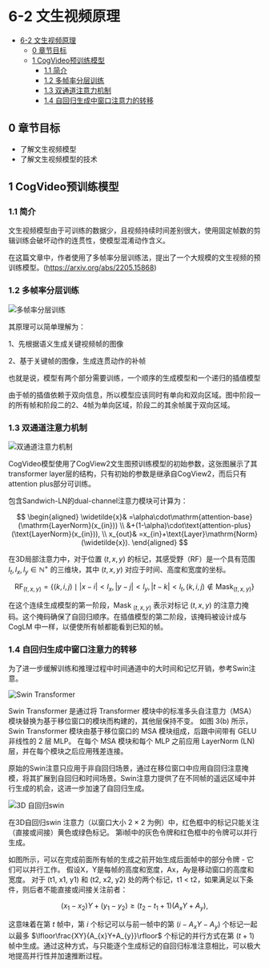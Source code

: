 # 6-2 文生视频原理

- [6-2 文生视频原理](#6-2-文生视频原理)
  - [0 章节目标](#0-章节目标)
  - [1 CogVideo预训练模型](#1-cogvideo预训练模型)
    - [1.1 简介](#11-简介)
    - [1.2 多帧率分层训练](#12-多帧率分层训练)
    - [1.3 双通道注意力机制](#13-双通道注意力机制)
    - [1.4 自回归生成中窗口注意力的转移](#14-自回归生成中窗口注意力的转移)

## 0 章节目标

- 了解文生视频模型
- 了解文生视频模型的技术

## 1 CogVideo预训练模型

### 1.1 简介

文生视频模型由于可训练的数据少，且视频持续时间差别很大，使用固定帧数的剪辑训练会破坏动作的连贯性，使模型混淆动作含义。

在这篇文章中，作者使用了多帧率分层训练法，提出了一个大规模的文生视频的预训练模型。(https://arxiv.org/abs/2205.15868)

### 1.2 多帧率分层训练

![多帧率分层训练](/content/images/6-1-1_1multi_frame.png)

其原理可以简单理解为：

1、先根据语义生成关键视频帧的图像

2、基于关键帧的图像，生成连贯动作的补帧

也就是说，模型有两个部分需要训练，一个顺序的生成模型和一个递归的插值模型

由于帧的插值依赖于双向信息，所以模型应该同时有单向和双向区域。图中阶段一的所有帧和阶段二的2、4帧为单向区域，阶段二的其余帧属于双向区域。

### 1.3 双通道注意力机制

![双通道注意力机制](/content/images/6-1-1_2dual_channel_attention.png)



CogVideo模型使用了CogView2文生图预训练模型的初始参数，这张图展示了其transformer layer层的结构，只有初始的参数是继承自CogView2，而后只有attention plus部分可训练。

包含Sandwich-LN的dual-channel注意力模块可计算为：

$$
\begin{aligned}
\widetilde{x}& =\alpha\cdot\mathrm{attention-base}(\mathrm{LayerNorm}(x_{in}))  \\
&+(1-\alpha)\cdot\text{attention-plus}(\text{LayerNorm}(x_{in})), \\
x_{out}& =x_{in}+\text{Layer}\mathrm{Norm}(\widetilde{x}). 
\end{aligned}
$$

在3D局部注意力中，对于位置 $(t,x,y)$ 的标记，其感受野（RF）是一个具有范围 $l_t,l_x,l_y\in\mathbb{N}^+$ 的三维块，其中 $(t,x,y)$ 对应于时间、高度和宽度的坐标。

$$
\mathrm{RF}_{(t,x,y)}=\{(k,i,j)\mid|x-i|<l_x,|y-j|<l_y,|t-k|<l_t,(k,i,j)\notin\mathrm{Mask}_{(t,x,y)}\}
$$

在这个连续生成模型的第一阶段，Mask $_{(t,x,y)}$ 表示对标记 $(t,x,y)$ 的注意力掩码。这个掩码确保了自回归顺序。在插值模型的第二阶段，该掩码被设计成与 CogLM 中一样，以便使所有帧都能看到已知的帧。

### 1.4 自回归生成中窗口注意力的转移

为了进一步缓解训练和推理过程中时间通道中的大时间和记忆开销，参考Swin注意。

![Swin Transformer](/content/images/6-1-1_3swin.png)

Swin Transformer 是通过将 Transformer 模块中的标准多头自注意力（MSA）模块替换为基于移位窗口的模块而构建的，其他层保持不变。 如图 3(b) 所示，Swin Transformer 模块由基于移位窗口的 MSA 模块组成，后跟中间带有 GELU 非线性的 2 层 MLP。 在每个 MSA 模块和每个 MLP 之前应用 LayerNorm (LN) 层，并在每个模块之后应用残差连接。

原始的Swin注意只应用于非自回归场景，通过在移位窗口中应用自回归注意掩模，将其扩展到自回归和时间场景。Swin注意力提供了在不同帧的遥远区域中并行生成的机会，这进一步加速了自回归生成。

![3D 自回归swin](/content/images/6-1-1_43Dswin.png)



在3D自回归swin 注意力（以窗口大小 2 × 2 为例）中，红色框中的标记只能关注（直接或间接）黄色或绿色标记。 第i帧中的灰色令牌和红色框中的令牌可以并行生成。

如图所示，可以在完成前面所有帧的生成之前开始生成后面帧中的部分令牌 - 它们可以并行工作。 假设X，Y是每帧的高度和宽度，Ax，Ay是移动窗口的高度和宽度。 对于 (t1, x1, y1) 和 (t2, x2, y2) 处的两个标记，t1 < t2，如果满足以下条件，则后者不能直接或间接关注前者：

$$
(x_1-x_2)Y+(y_1-y_2)\ge(t_2-t_1+1)(A_xY+A_y),
$$

这意味着在第 $t$ 帧中，第 $i$ 个标记可以与前一帧中的第 $(i-A_xY-A_y)$ 个标记一起以最多 $\lfloor\frac{XY}{A_{x}Y+A_{y}}\rfloor$ 个标记的并行方式在第 $(t+1)$ 帧中生成。通过这种方式，与只能逐个生成标记的自回归标准注意相比，可以极大地提高并行性并加速推断过程。
